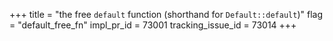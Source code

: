+++
title = "the free `default` function (shorthand for `Default::default`)"
flag = "default_free_fn"
impl_pr_id = 73001
tracking_issue_id = 73014
+++
